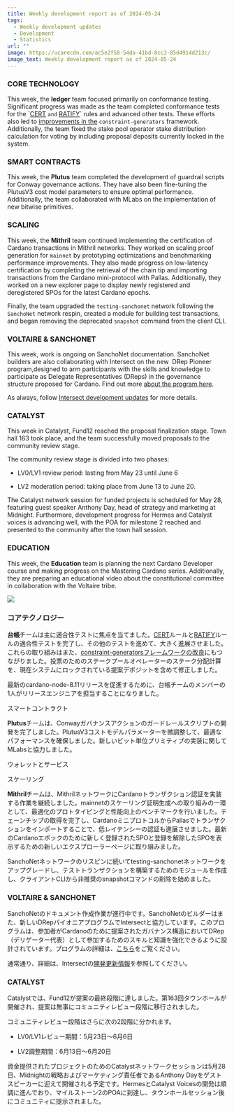 ```yaml
---
title: Weekly development report as of 2024-05-24
tags:
  - Weekly development updates
  - Development
  - Statistics
url: ""
image: https://ucarecdn.com/ac5e2f58-54da-41bd-8cc3-85d4914d213c/
image_text: Weekly development report as of 2024-05-24
---
```


### CORE TECHNOLOGY

This week, the **ledger** team focused primarily on conformance testing. Significant progress was made as the team completed conformance tests for the \`[CERT](https://github.com/IntersectMBO/cardano-ledger/pull/4320) `and` [RATIFY](https://github.com/IntersectMBO/cardano-ledger/pull/4334)\` rules and advanced other tests. These efforts also led to [improvements in the](https://github.com/IntersectMBO/cardano-ledger/pull/4325) `constraint-generators` framework. Additionally, the team fixed the stake pool operator stake distribution calculation for voting by including proposal deposits currently locked in the system.

### SMART CONTRACTS

This week, the **Plutus** team completed the development of guardrail scripts for Conway governance actions. They have also been fine-tuning the PlutusV3 cost model parameters to ensure optimal performance. Additionally, the team collaborated with MLabs on the implementation of new bitwise primitives.

### SCALING

This week, the **Mithril** team continued implementing the certification of Cardano transactions in Mithril networks. They worked on scaling proof generation for `mainnet` by prototyping optimizations and benchmarking performance improvements. They also made progress on low-latency certification by completing the retrieval of the chain tip and importing transactions from the Cardano mini-protocol with Pallas. Additionally, they worked on a new explorer page to display newly registered and deregistered SPOs for the latest Cardano epochs.

Finally, the team upgraded the `testing-sanchonet` network following the `SanchoNet` network respin, created a module for building test transactions, and began removing the deprecated `snapshot` command from the client CLI.

### VOLTAIRE & SANCHONET

This week, work is ongoing on SanchoNet documentation. SanchoNet builders are also collaborating with Intersect on the new  DRep Pioneer program,designed to arm participants with the skills and knowledge to participate as Delegate Representatives (DReps) in the governance structure proposed for Cardano. Find out more [about the program here](https://sancho.network/drep-pioneer-program/drep-pp/overview).

As always, follow [Intersect development updates](https://www.intersectmbo.org/news) for more details. 

### CATALYST

This week in Catalyst, Fund12 reached the proposal finalization stage. Town hall 163 took place, and the team successfully moved proposals to the community review stage.

The community review stage is divided into two phases:

*   LV0/LV1 review period: lasting from May 23 until June 6
    
*   LV2 moderation period: taking place from June 13 to June 20.
    

The Catalyst network session for funded projects is scheduled for May 28, featuring guest speaker Anthony Day, head of strategy and marketing at Midnight. Furthermore, development progress for Hermes and Catalyst voices is advancing well, with the POA for milestone 2 reached and presented to the community after the town hall session.

### EDUCATION

This week, the **Education** team is planning the next Cardano Developer course and making progress on the Mastering Cardano series. Additionally, they are preparing an educational video about the constitutional committee in collaboration with the Voltaire tribe.

![](https://ucarecdn.com/aa2e8f1e-8c42-4b57-8dd0-e21c6459ce0e/-/preview/-/format/auto/-/quality/smart/)

### コアテクノロジー

**台帳**チームは主に適合性テストに焦点を当てました。[CERT](https://github.com/IntersectMBO/cardano-ledger/pull/4320)ルールと[RATIFY](https://github.com/IntersectMBO/cardano-ledger/pull/4334)ルールの適合性テストを完了し、その他のテストを進めて、大きく進展させました。これらの取り組みはまた、[constraint-generatorsフレームワークの改良](https://github.com/IntersectMBO/cardano-ledger/pull/4325)にもつながりました。投票のためのステークプールオペレーターのステーク分配計算を、現在システムにロックされている提案デポジットを含めて修正しました。

最新のcardano-node-8.11リリースを促進するために、台帳チームのメンバーの1人がリリースエンジニアを担当することになりました。 

スマートコントラクト

**Plutus**チームは、Conwayガバナンスアクションのガードレールスクリプトの開発を完了しました。PlutusV3コストモデルパラメーターを微調整して、最適なパフォーマンスを確保しました。新しいビット単位プリミティブの実装に関してMLabsと協力しました。

ウォレットとサービス 

スケーリング

**Mithril**チームは、MithrilネットワークにCardanoトランザクション認証を実装する作業を継続しました。mainnetのスケーリング証明生成への取り組みの一環として、最適化のプロトタイピングと性能向上のベンチマークを行いました。チェーンチップの取得を完了し、CardanoミニプロトコルからPallasでトランザクションをインポートすることで、低レイテンシーの認証も進展させました。最新のCardanoエポックのために新しく登録されたSPOと登録を解除したSPOを表示するための新しいエクスプローラーページに取り組みました。

SanchoNetネットワークのリスピンに続いてtesting-sanchonetネットワークをアップグレードし、テストトランザクションを構築するためのモジュールを作成し、クライアントCLIから非推奨のsnapshotコマンドの削除を始めました。

### VOLTAIRE & SANCHONET

SanchoNetのドキュメント作成作業が進行中です。SanchoNetのビルダーはまた、新しいDRepパイオニアプログラムでIntersectと協力しています。このプログラムは、参加者がCardanoのために提案されたガバナンス構造においてDRep（デリゲーター代表）として参加するためのスキルと知識を強化できるように設計されています。プログラムの詳細は、[こちら](https://sancho.network/drep-pioneer-program/drep-pp/overview)をご覧ください。

通常通り、詳細は、Intersectの[開発更新情報](https://www.intersectmbo.org/news)を参照してください。

### CATALYST

Catalystでは、Fund12が提案の最終段階に達しました。第163回タウンホールが開催され、提案は無事にコミュニティレビュー段階に移行されました。

コミュニティレビュー段階はさらに次の2段階に分かれます。

*   LV0/LV1レビュー期間：5月23日～6月6日
    
*   LV2調整期間：6月13日～6月20日
    

資金提供されたプロジェクトのためのCatalystネットワークセッションは5月28日、Midnightの戦略およびマーケティング責任者であるAnthony Dayをゲストスピーカーに迎えて開催される予定です。HermesとCatalyst Voicesの開発は順調に進んでおり、マイルストーン2のPOAに到達し、タウンホールセッション後にコミュニティに提示されました。
